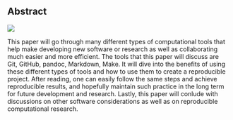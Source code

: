 Abstract
-----------

![](../images/stat159-logo.png)

This paper will go through many different types of computational tools that help make developing new software or research as well as collaborating much easier and more efficient. The tools that this paper will discuss are Git, GitHub, pandoc, Markdown, Make. It will dive into the benefits of using these different types of tools and how to use them to create a reproducible project. After reading, one can easily follow the same steps and achieve reproducible results, and hopefully maintain such practice in the long term for future development and research. Lastly, this paper will conlude with discussions on other software considerations as well as on reproducible computational research.
